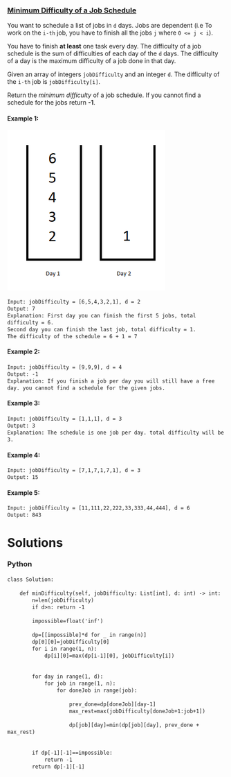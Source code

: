 ### [Minimum Difficulty of a Job Schedule](https://leetcode.com/problems/minimum-difficulty-of-a-job-schedule/) <br>

You want to schedule a list of jobs in `d` days. Jobs are dependent (i.e To work on the `i-th` job, you have to finish all the jobs `j` where `0 <= j < i`).

You have to finish **at least** one task every day. The difficulty of a job schedule is the sum of difficulties of each day of the `d` days. The difficulty of a day is the maximum difficulty of a job done in that day.

Given an array of integers `jobDifficulty` and an integer `d`. The difficulty of the `i-th` job is `jobDifficulty[i]`.

Return the *minimum difficulty* of a job schedule. If you cannot find a schedule for the jobs return **-1**.




#### Example 1:
<img src="../../../../../images/1335.png">

```
Input: jobDifficulty = [6,5,4,3,2,1], d = 2
Output: 7
Explanation: First day you can finish the first 5 jobs, total difficulty = 6.
Second day you can finish the last job, total difficulty = 1.
The difficulty of the schedule = 6 + 1 = 7 

```

#### Example 2:

```
Input: jobDifficulty = [9,9,9], d = 4
Output: -1
Explanation: If you finish a job per day you will still have a free day. you cannot find a schedule for the given jobs.

```


#### Example 3:

```
Input: jobDifficulty = [1,1,1], d = 3
Output: 3
Explanation: The schedule is one job per day. total difficulty will be 3.

```


#### Example 4:

```
Input: jobDifficulty = [7,1,7,1,7,1], d = 3
Output: 15

```


#### Example 5:

```
Input: jobDifficulty = [11,111,22,222,33,333,44,444], d = 6
Output: 843

```

# Solutions

### Python
```
class Solution:
        
    def minDifficulty(self, jobDifficulty: List[int], d: int) -> int:
        n=len(jobDifficulty)
        if d>n: return -1
        
        impossible=float('inf')
        
        dp=[[impossible]*d for _ in range(n)]
        dp[0][0]=jobDifficulty[0]
        for i in range(1, n):
            dp[i][0]=max(dp[i-1][0], jobDifficulty[i])

            
        for day in range(1, d):
            for job in range(1, n):
                for doneJob in range(job):
                    
                    prev_done=dp[doneJob][day-1]
                    max_rest=max(jobDifficulty[doneJob+1:job+1])
                    
                    dp[job][day]=min(dp[job][day], prev_done + max_rest)
                    
                    
        if dp[-1][-1]==impossible:
            return -1
        return dp[-1][-1]

```
